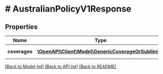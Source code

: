 # # AustralianPolicyV1Response

## Properties

Name | Type | Description | Notes
------------ | ------------- | ------------- | -------------
**coverages** | [**\OpenAPI\Client\Model\GenericCoverageOrSublimit[]**](GenericCoverageOrSublimit.md) | The coverages |

[[Back to Model list]](../../README.md#models) [[Back to API list]](../../README.md#endpoints) [[Back to README]](../../README.md)
